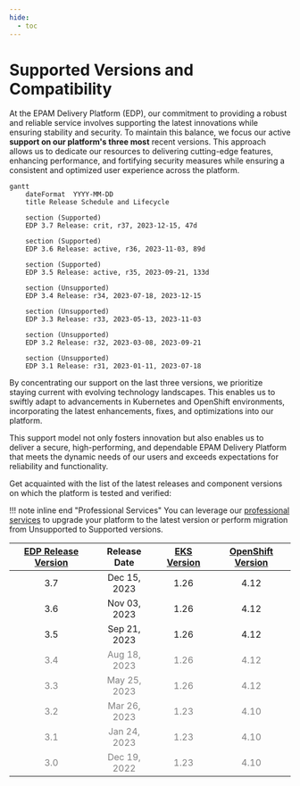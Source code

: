 ```yaml
---
hide:
  - toc
---
```


# Supported Versions and Compatibility

At the EPAM Delivery Platform (EDP), our commitment to providing a robust and reliable service involves supporting the latest innovations while ensuring stability and security. To maintain this balance, we focus our active **support on our platform's three most** recent versions.
This approach allows us to dedicate our resources to delivering cutting-edge features, enhancing performance, and fortifying security measures while ensuring a consistent and optimized user experience across the platform.

``` mermaid
gantt
    dateFormat  YYYY-MM-DD
    title Release Schedule and Lifecycle

    section (Supported)
    EDP 3.7 Release: crit, r37, 2023-12-15, 47d

    section (Supported)
    EDP 3.6 Release: active, r36, 2023-11-03, 89d

    section (Supported)
    EDP 3.5 Release: active, r35, 2023-09-21, 133d

    section (Unsupported)
    EDP 3.4 Release: r34, 2023-07-18, 2023-12-15

    section (Unsupported)
    EDP 3.3 Release: r33, 2023-05-13, 2023-11-03

    section (Unsupported)
    EDP 3.2 Release: r32, 2023-03-08, 2023-09-21

    section (Unsupported)
    EDP 3.1 Release: r31, 2023-01-11, 2023-07-18
```

By concentrating our support on the last three versions, we prioritize staying current with evolving technology landscapes. This enables us to swiftly adapt to advancements in Kubernetes and OpenShift environments, incorporating the latest enhancements, fixes, and optimizations into our platform.

This support model not only fosters innovation but also enables us to deliver a secure, high-performing, and dependable EPAM Delivery Platform that meets the dynamic needs of our users and exceeds expectations for reliability and functionality.

Get acquainted with the list of the latest releases and component versions on which the platform is tested and verified:

!!! note inline end "Professional Services"
    You can leverage our [professional services](pricing.md) to upgrade your platform to the latest version or perform migration from Unsupported to Supported versions.

|[EDP Release Version](https://github.com/epam/edp-install/blob/master/RELEASES.md)|Release Date|[EKS Version](https://aws.amazon.com/eks/)|[OpenShift Version](https://github.com/okd-project/okd/releases)|
|:-:|:-:|:-:|:-:|
|3.7 |Dec 15, 2023|1.26|4.12|
|3.6 |Nov 03, 2023|1.26|4.12|
|3.5 |Sep 21, 2023|1.26|4.12|
|<span style="color: gray;">3.4 </span> |<span style="color: gray;">Aug 18, 2023</span>|<span style="color: gray;">1.26</span>|<span style="color: gray;">4.12</span>|
|<span style="color: gray;">3.3 </span> |<span style="color: gray;">May 25, 2023</span>|<span style="color: gray;">1.26</span>|<span style="color: gray;">4.12</span>|
|<span style="color: gray;">3.2 </span> |<span style="color: gray;">Mar 26, 2023</span>|<span style="color: gray;">1.23</span>|<span style="color: gray;">4.10</span>|
|<span style="color: gray;">3.1 </span> |<span style="color: gray;">Jan 24, 2023</span>|<span style="color: gray;">1.23</span>|<span style="color: gray;">4.10</span>|
|<span style="color: gray;">3.0 </span> |<span style="color: gray;">Dec 19, 2022</span>|<span style="color: gray;">1.23</span>|<span style="color: gray;">4.10</span>|
